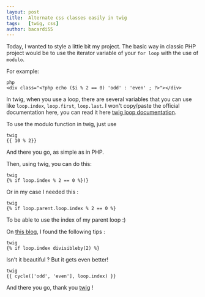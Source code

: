 ```yaml
---
layout: post
title:  Alternate css classes easily in twig
tags:   [twig, css]
author: bacardi55
---
```


Today, I wanted to style a little bit my project.
The basic way in classic PHP project would be to use the iterator variable of your `for loop` with the use of `modulo`.

For example:

    php
    <div class="<?php echo ($i % 2 == 0) 'odd' : 'even' ; ?>"></div>


In twig, when you use a loop, there are several variables that you can use like `loop.index`, `loop.first`, `loop.last`. I won't copy/paste the official documentation here, you can read it here [twig loop documentation](http://twig.sensiolabs.org/doc/tags/for.html).

To use the modulo function in twig, just use

    twig
    {{ 10 % 2}}

And there you go, as simple as in PHP.

Then, using twig, you can do this:

    twig
    {% if loop.index % 2 == 0 %})}

Or in my case I needed this :

    twig
    {% if loop.parent.loop.index % 2 == 0 %}

To be able to use the index of my parent loop :)

On [this blog](http://nerdpress.org/2012/02/14/modulo-in-twig/), I found the following tips :

    twig
    {% if loop.index divisibleby(2) %}

Isn't it beautiful ? But it gets even better!

    twig
    {{ cycle(['odd', 'even'], loop.index) }}

And there you go, thank you [twig](http://twig.sensio.org "twig") !
